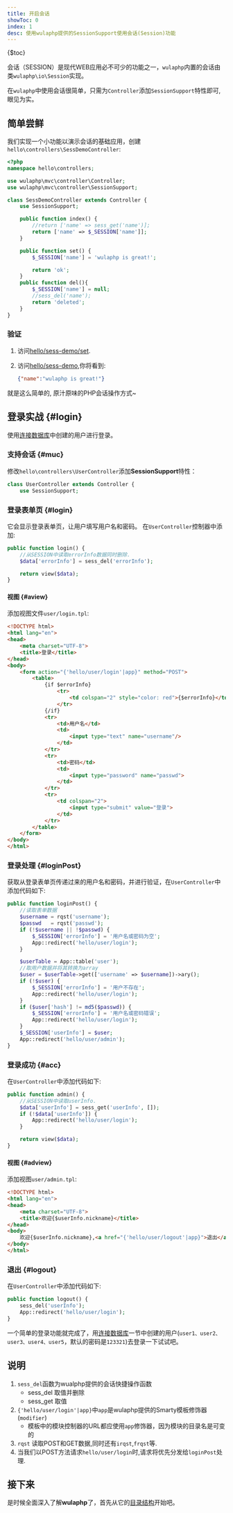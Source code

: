 ```yaml
---
title: 开启会话
showToc: 0
index: 1
desc: 使用wulaphp提供的SessionSupport使用会话(Session)功能
---
```


{$toc}

会话（SESSION）是现代WEB应用必不可少的功能之一，`wulaphp`内置的会话由类`wulaphp\io\Session`实现。

在`wulaphp`中使用会话很简单，只需为`Controller`添加`SessionSupport`特性即可, 眼见为实。

## 简单尝鲜

我们实现一个小功能以演示会话的基础应用，创建`hello\controllers\SessDemoController`:

```php
<?php
namespace hello\controllers;

use wulaphp\mvc\controller\Controller;
use wulaphp\mvc\controller\SessionSupport;

class SessDemoController extends Controller {
    use SessionSupport;

    public function index() {
        //return ['name' => sess_get('name')];
        return ['name' => $_SESSION['name']];
    }

    public function set() {
        $_SESSION['name'] = 'wulaphp is great!';

        return 'ok';
    }
    public function del(){
        $_SESSION['name'] = null;
        //sess_del('name');
        return 'deleted';
    }
}
```

### 验证

1. 访问[hello/sess-demo/set](/hello/sess-demo/set).
2. 访问[hello/sess-demo](/hello/sess-demo),你将看到:

    ```json
    {"name":"wulaphp is great!"}
    ```

就是这么简单的, 原汁原味的PHP会话操作方式~

## 登录实战 {#login}

使用[连接数据库](db.md)中创建的用户进行登录。

### 支持会话 {#muc}

修改`hello\controllers\UserController`添加**SessionSupport**特性：

```php
class UserController extends Controller {
    use SessionSupport;
```

### 登录表单页 {#login}

它会显示登录表单页，让用户填写用户名和密码。
在`UserController`控制器中添加:

```php
public function login() {
    //从SESSION中读取errorInfo数据同时删除.
    $data['errorInfo'] = sess_del('errorInfo');

    return view($data);
}
```

#### 视图 {#aview}

添加视图文件`user/login.tpl`:

```html
<!DOCTYPE html>
<html lang="en">
<head>
    <meta charset="UTF-8">
    <title>登录</title>
</head>
<body>
    <form action="{'hello/user/login'|app}" method="POST">
        <table>
            {if $errorInfo}
                <tr>
                    <td colspan="2" style="color: red">{$errorInfo}</td>
                </tr>
            {/if}
            <tr>
                <td>用户名</td>
                <td>
                    <input type="text" name="username"/>
                </td>
            </tr>
            <tr>
                <td>密码</td>
                <td>
                    <input type="password" name="passwd">
                </td>
            </tr>
            <tr>
                <td colspan="2">
                    <input type="submit" value="登录">
                </td>
            </tr>
        </table>
    </form>
</body>
</html>
```

### 登录处理 {#loginPost}

获取从登录表单页传递过来的用户名和密码，并进行验证，在`UserController`中添加代码如下:

```php
public function loginPost() {
    //读取表单数据
    $username = rqst('username');
    $passwd   = rqst('passwd');
    if (!$username || !$passwd) {
        $_SESSION['errorInfo'] = '用户名或密码为空';
        App::redirect('hello/user/login');
    }

    $userTable = App::table('user');
    //取用户数据并将其转换为array
    $user = $userTable->get(['username' => $username])->ary();
    if (!$user) {
        $_SESSION['errorInfo'] = '用户不存在';
        App::redirect('hello/user/login');
    }
    if ($user['hash'] != md5($passwd)) {
        $_SESSION['errorInfo'] = '用户名或密码错误';
        App::redirect('hello/user/login');
    }
    $_SESSION['userInfo'] = $user;
    App::redirect('hello/user/admin');
}
```

### 登录成功 {#acc}

在`UserController`中添加代码如下:

```php
public function admin() {
    //从SESSION中读取userInfo.
    $data['userInfo'] = sess_get('userInfo', []);
    if (!$data['userInfo']) {
        App::redirect('hello/user/login');
    }

    return view($data);
}
```

#### 视图 {#adview}

添加视图`user/admin.tpl`:

```html
<!DOCTYPE html>
<html lang="en">
<head>
    <meta charset="UTF-8">
    <title>欢迎{$userInfo.nickname}</title>
</head>
<body>
    欢迎{$userInfo.nickname},<a href="{'hello/user/logout'|app}">退出</a>
</body>
</html>
```

### 退出 {#logout}

在`UserController`中添加代码如下:

```php
public function logout() {
    sess_del('userInfo');
    App::redirect('hello/user/login');
}
```

一个简单的登录功能就完成了，用[连接数据库](db.md)一节中创建的用户(`user1、user2、user3、user4、user5`，默认的密码是`123321`)去登录一下试试吧。

## 说明

1. `sess_del`函数为wualphp提供的会话快捷操作函数
    * sess_del 取值并删除
    * sess_get 取值
2. `{'hello/user/login'|app}`中`app`是wulaphp提供的Smarty模板修饰器(`modifier`)
    * 模板中的模块控制器的URL都应使用`app`修饰器，因为模块的目录名是可变的
3. `rqst` 读取POST和GET数据,同时还有`irqst`,`frqst`等.
4. 当我们以POST方法请求`hello/user/login`时,请求将优先分发给`loginPost`处理.

## 接下来

是时候全面深入了解**wulaphp**了，首先从它的[目录结构](structure.md)开始吧。
